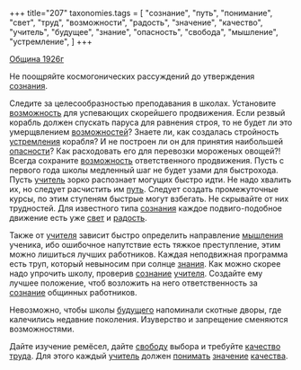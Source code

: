 +++
title="207"
taxonomies.tags = [
 "сознание",
 "путь",
 "понимание",
 "свет",
 "труд",
 "возможности",
 "радость",
 "значение",
 "качество",
 "учитель",
 "будущее",
 "знание",
 "опасность",
 "свобода",
 "мышление",
 "устремление",
]
+++

[Община 1926г](/agni/1926)

Не поощряйте космогонических рассуждений до утверждения [сознания](/tags/[сознание](/tags/сознание)).   

Следите за целесообразностью преподавания в школах. Установите [возможность](/tags/возможности) для успевающих скорейшего продвижения. Если резвый корабль должен спускать паруса для равнения строя, то не будет ли это умерщвлением [возможностей](/tags/возможности)? Знаете ли, как создалась стройность [устремления](/tags/устремление) корабля? И не построен ли он для принятия наибольшей [опасности](/tags/опасность)? Как расходовать его для перевозки мороженых овощей?! Всегда сохраните [возможность](/tags/возможности) ответственного продвижения. Пусть с первого года школы медленный шаг не будет узами для быстрохода. Пусть [учитель](/tags/учитель) зорко распознает могущих быстро идти. Не надо хвалить их, но следует расчистить им [путь](/tags/путь). Следует создать промежуточные курсы, по этим ступеням быстрые могут взбегать. Не скрывайте от них трудностей. Для известного типа [сознания](/tags/[сознание](/tags/сознание)) каждое подвиго-подобное движение есть уже [свет](/tags/свет) и [радость](/tags/радость).   

Также от [учителя](/tags/учитель) зависит быстро определить направление [мышления](/tags/мышление) ученика, ибо ошибочное напутствие есть тяжкое преступление, этим можно лишиться лучших работников. Каждая неподвижная программа есть труп, который невыносим при солнце [знания](/tags/[знание](/tags/знание)). Как можно скорее надо упрочить школу, проверив [сознание](/tags/сознание) [учителя](/tags/учитель). Создайте ему лучшее положение, чтоб возложить на него ответственность за [сознание](/tags/сознание) общинных работников.   

Невозможно, чтобы школы [будущего](/tags/будущее) напоминали скотные дворы, где калечились недавние поколения. Изуверство и запрещение сменяются возможностями.   

Дайте изучение ремёсел, дайте [свободу](/tags/свобода) выбора и требуйте [качество](/tags/качество) [труда](/tags/труд). Для этого каждый [учитель](/tags/учитель) должен [понимать](/tags/понимание) [значение](/tags/значение) [качества](/tags/качество).   

